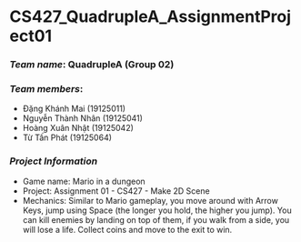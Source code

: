 # CS427_QuadrupleA_AssignmentProject01
### *Team name*: QuadrupleA (Group 02)
### *Team members*:
- Đặng Khánh Mai (19125011)
- Nguyễn Thành Nhân (19125041)
- Hoàng Xuân Nhật (19125042)
- Từ Tấn Phát (19125064)
### *Project Information*
- Game name: Mario in a dungeon
- Project: Assignment 01 - CS427 - Make 2D Scene
- Mechanics: Similar to Mario gameplay, you move around with Arrow Keys, jump using Space (the longer you hold, the higher you jump). You can kill enemies by landing on top of them, if you walk from a side, you will lose a life. Collect coins and move to the exit to win.
